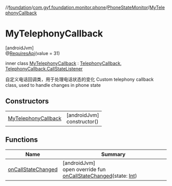 //[foundation](../../../../index.md)/[com.gyf.foundation.monitor.phone](../../index.md)/[PhoneStateMonitor](../index.md)/[MyTelephonyCallback](index.md)

# MyTelephonyCallback

[androidJvm]\
@[RequiresApi](https://developer.android.com/reference/kotlin/androidx/annotation/RequiresApi.html)(value = 31)

inner class [MyTelephonyCallback](index.md) : [TelephonyCallback](https://developer.android.com/reference/kotlin/android/telephony/TelephonyCallback.html), [TelephonyCallback.CallStateListener](https://developer.android.com/reference/kotlin/android/telephony/TelephonyCallback.CallStateListener.html)

自定义电话回调类，用于处理电话状态的变化 Custom telephony callback class, used to handle changes in phone state

## Constructors

| | |
|---|---|
| [MyTelephonyCallback](-my-telephony-callback.md) | [androidJvm]<br>constructor() |

## Functions

| Name | Summary |
|---|---|
| [onCallStateChanged](on-call-state-changed.md) | [androidJvm]<br>open override fun [onCallStateChanged](on-call-state-changed.md)(state: [Int](https://kotlinlang.org/api/core/kotlin-stdlib/kotlin/-int/index.html)) |